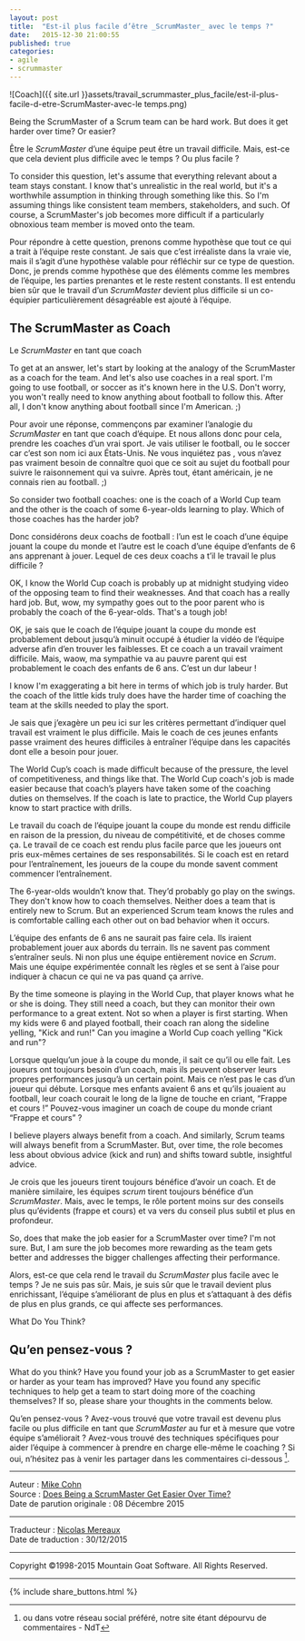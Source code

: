 ```yaml
---
layout: post
title:  "Est-il plus facile d’être _ScrumMaster_ avec le temps ?"
date:   2015-12-30 21:00:55
published: true
categories: 
- agile
- scrummaster
---
```

![Coach]({{ site.url }}assets/travail_scrummaster_plus_facile/est-il-plus-facile-d-etre-ScrumMaster-avec-le temps.png)

Being the ScrumMaster of a Scrum team can be hard work. But does it get harder over time? Or easier?

Être le _ScrumMaster_ d’une équipe peut être un travail difficile. Mais, est-ce que cela devient plus difficile avec le temps ? Ou plus facile ?

To consider this question, let's assume that everything relevant about a team stays constant. I know that's unrealistic in the real world, but it's a worthwhile assumption in thinking through something like this. So I'm assuming things like consistent team members, stakeholders, and such. Of course, a ScrumMaster's job becomes more difficult if a particularly obnoxious team member is moved onto the team.

Pour répondre à cette question, prenons comme hypothèse que tout ce qui a trait à l’équipe reste constant. Je sais que c’est irréaliste dans la vraie vie, mais il s’agit d’une hypothèse valable pour réfléchir sur ce type de question. Donc, je prends comme hypothèse que des éléments comme les membres de l’équipe, les parties prenantes et le reste restent constants. Il est entendu bien sûr que le travail d’un _ScrumMaster_ devient plus difficile si un co-équipier particulièrement désagréable est ajouté à l’équipe.

## The ScrumMaster as Coach

Le _ScrumMaster_ en tant que coach

To get at an answer, let's start by looking at the analogy of the ScrumMaster as a coach for the team. And let's also use coaches in a real sport. I'm going to use football, or soccer as it's known here in the U.S. Don't worry, you won't really need to know anything about football to follow this. After all, I don't know anything about football since I'm American. ;)

Pour avoir une réponse, commençons par examiner l’analogie du _ScrumMaster_ en tant que coach d’équipe. Et nous allons donc pour cela, prendre les coaches d’un vrai sport. Je vais utiliser le football, ou le soccer car c’est son nom ici aux États-Unis. Ne vous inquiétez pas , vous n’avez pas vraiment besoin de connaître quoi que ce soit au sujet du football pour suivre le raisonnement qui va suivre. Après tout, étant américain, je ne connais rien au football. ;) 

So consider two football coaches: one is the coach of a World Cup team and the other is the coach of some 6-year-olds learning to play. Which of those coaches has the harder job?

Donc considérons deux coachs de football : l’un est le coach d’une équipe jouant la coupe du monde et l’autre est le coach d’une équipe d’enfants de 6 ans apprenant à jouer. Lequel de ces deux coachs a t’il le travail le plus difficile ?

OK, I know the World Cup coach is probably up at midnight studying video of the opposing team to find their weaknesses. And that coach has a really hard job. But, wow, my sympathy goes out to the poor parent who is probably the coach of the 6-year-olds. That's a tough job!

OK, je sais que le coach de l’équipe jouant la coupe du monde est probablement debout jusqu’à minuit occupé à étudier la vidéo de l’équipe adverse afin d’en trouver les faiblesses. Et ce coach a un travail vraiment difficile. Mais, waow, ma sympathie va au pauvre parent qui est probablement le coach des enfants de 6 ans. C’est un dur labeur !

I know I'm exaggerating a bit here in terms of which job is truly harder. But the coach of the little kids truly does have the harder time of coaching the team at the skills needed to play the sport.

Je sais que j’exagère un peu ici sur les critères permettant d’indiquer quel travail est vraiment le plus difficile. Mais le coach de ces jeunes enfants passe vraiment des heures difficiles à entraîner l’équipe dans les capacités dont elle a besoin pour jouer. 

The World Cup’s coach is made difficult because of the pressure, the level of competitiveness, and things like that. The World Cup coach's job is made easier because that coach’s players have taken some of the coaching duties on themselves. If the coach is late to practice, the World Cup players know to start practice with drills.

Le travail du coach de l’équipe jouant la coupe du monde est rendu difficile en raison de la pression, du niveau de compétitivité, et de choses comme ça. Le travail de ce coach est rendu plus facile parce que les joueurs ont pris eux-mêmes certaines de ses responsabilités. Si le coach est en retard pour l’entraînement, les joueurs de la coupe du monde savent comment commencer l’entraînement.

The 6-year-olds wouldn’t know that. They’d probably go play on the swings. They don't know how to coach themselves. Neither does a team that is entirely new to Scrum. But an experienced Scrum team knows the rules and is comfortable calling each other out on bad behavior when it occurs.

L’équipe des enfants de 6 ans ne saurait pas faire cela. Ils iraient probablement jouer aux abords du terrain. Ils ne savent pas comment s’entraîner seuls. Ni non plus une équipe entièrement novice en _Scrum_. Mais une équipe expérimentée connaît les règles et se sent à l’aise pour indiquer à chacun ce qui ne va pas quand ça arrive.

By the time someone is playing in the World Cup, that player knows what he or she is doing. They still need a coach, but they can monitor their own performance to a great extent. Not so when a player is first starting. When my kids were 6 and played football, their coach ran along the sideline yelling, "Kick and run!" Can you imagine a World Cup coach yelling "Kick and run"?

Lorsque quelqu’un joue à la coupe du monde, il sait ce qu’il ou elle fait. Les joueurs ont toujours besoin d’un coach, mais ils peuvent observer leurs propres performances jusqu’à un certain point. Mais ce n’est pas le cas d’un joueur qui débute. Lorsque mes enfants avaient 6 ans et qu’ils jouaient au football, leur coach courait le long de la ligne de touche en criant, “Frappe et cours !” Pouvez-vous imaginer un coach de coupe du monde criant “Frappe et cours” ? 

I believe players always benefit from a coach. And similarly, Scrum teams will always benefit from a ScrumMaster. But, over time, the role becomes less about obvious advice (kick and run) and shifts toward subtle, insightful advice.

Je crois que les joueurs tirent toujours bénéfice d’avoir un coach. Et de manière similaire, les équipes _scrum_ tirent toujours bénéfice d’un _ScrumMaster_. Mais, avec le temps, le rôle portent moins sur des conseils plus qu’évidents (frappe et cours) et va vers du conseil plus subtil et plus en profondeur.

So, does that make the job easier for a ScrumMaster over time? I'm not sure. But, I am sure the job becomes more rewarding as the team gets better and addresses the bigger challenges affecting their performance.

Alors, est-ce que cela rend le travail du _ScrumMaster_ plus facile avec le temps ? Je ne suis pas sûr. Mais, je suis sûr que le travail devient plus enrichissant, l’équipe s’améliorant de plus en plus et s’attaquant à des défis de plus en plus grands, ce qui affecte ses performances.

What Do You Think?

## Qu’en pensez-vous ?

What do you think? Have you found your job as a ScrumMaster to get easier or harder as your team has improved? Have you found any specific techniques to help get a team to start doing more of the coaching themselves? If so, please share your thoughts in the comments below.

Qu’en pensez-vous ? Avez-vous trouvé que votre travail est devenu plus facile ou plus difficile en tant que _ScrumMaster_  au fur et à mesure que votre équipe s’améliorait ? Avez-vous trouvé des techniques spécifiques pour aider l’équipe à commencer à prendre en charge elle-même le coaching ? Si oui, n’hésitez pas à venir les partager dans les commentaires ci-dessous [^1].

[^1]: ou dans votre réseau social préféré, notre site étant dépourvu de commentaires - NdT

---
Auteur : [Mike Cohn](http://www.mountaingoatsoftware.com/company/about-mike-cohn)  
Source : [Does Being a ScrumMaster Get Easier Over Time?](https://www.mountaingoatsoftware.com/blog/does-being-a-scrummaster-get-easier-over-time)  
Date de parution originale : 08 Décembre 2015  

---
Traducteur : [Nicolas Mereaux](http://www.les-traducteurs-agiles.org/traducteurs/)  
Date de traduction : 30/12/2015  

---

Copyright ©1998-2015 Mountain Goat Software. All Rights Reserved.

---

{% include share_buttons.html %}

